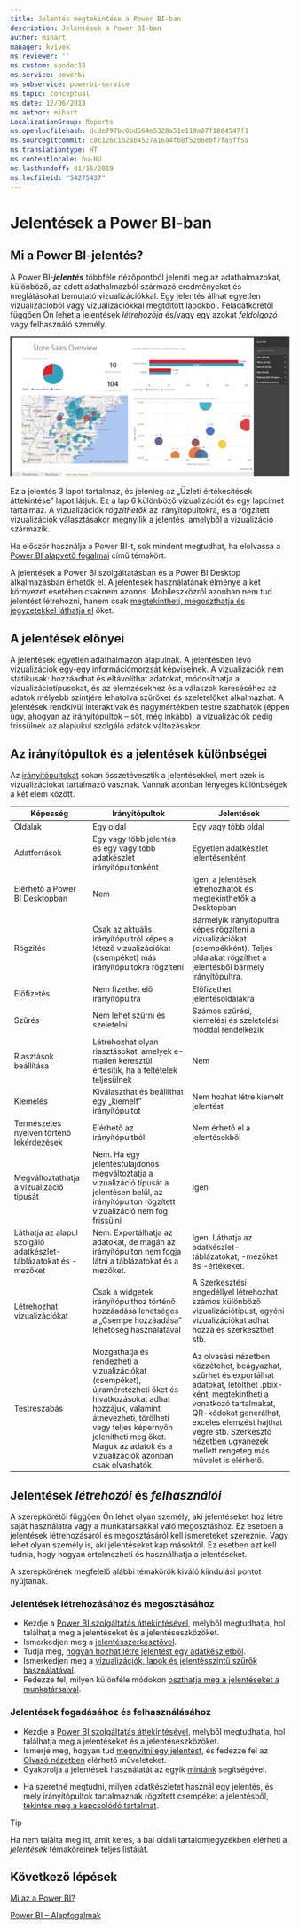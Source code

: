 ```yaml
---
title: Jelentés megtekintése a Power BI-ban
description: Jelentések a Power BI-ban
author: mihart
manager: kvivek
ms.reviewer: ''
ms.custom: seodec18
ms.service: powerbi
ms.subservice: powerbi-service
ms.topic: conceptual
ms.date: 12/06/2018
ms.author: mihart
LocalizationGroup: Reports
ms.openlocfilehash: dcde797bc0bd564e5328a51e119a07f1884547f1
ms.sourcegitcommit: c8c126c1b2ab4527a16a4fb8f5208e0f7fa5ff5a
ms.translationtype: HT
ms.contentlocale: hu-HU
ms.lasthandoff: 01/15/2019
ms.locfileid: "54275437"
---
```

# <a name="reports-in-power-bi"></a>Jelentések a Power BI-ban
## <a name="what-is-a-power-bi-report"></a>Mi a Power BI-jelentés?
A Power BI-***jelentés*** többféle nézőpontból jeleníti meg az adathalmazokat, különböző, az adott adathalmazból származó eredményeket és meglátásokat bemutató vizualizációkkal.  Egy jelentés állhat egyetlen vizualizációból vagy vizualizációkkal megtöltött lapokból. Feladatkörétől függően Ön lehet a jelentések *létrehozója* és/vagy egy azokat *feldolgozó* vagy felhasználó személy.

![jelentés oldala](./media/end-user-reports/reportview.png)

Ez a jelentés 3 lapot tartalmaz, és jelenleg az „Üzleti értékesítések áttekintése” lapot látjuk. Ez a lap 6 különböző vizualizációt és egy lapcímet tartalmaz. A vizualizációk *rögzíthetők* az irányítópultokra, és a rögzített vizualizációk választásakor megnyílik a jelentés, amelyből a vizualizáció származik.

Ha először használja a Power BI-t, sok mindent megtudhat, ha elolvassa a [Power BI alapvető fogalmai](end-user-basic-concepts.md) című témakört.

A jelentések a Power BI szolgáltatásban és a Power BI Desktop alkalmazásban érhetők el. A jelentések használatának élménye a két környezet esetében csaknem azonos. Mobileszközről azonban nem tud jelentést létrehozni, hanem csak [megtekintheti, megoszthatja és jegyzetekkel láthatja el](mobile/mobile-reports-in-the-mobile-apps.md) őket.

## <a name="advantages-of-reports"></a>A jelentések előnyei
A jelentések egyetlen adathalmazon alapulnak. A jelentésben lévő vizualizációk egy-egy információmorzsát képviselnek. A vizualizációk nem statikusak: hozzáadhat és eltávolíthat adatokat, módosíthatja a vizualizációtípusokat, és az elemzésekhez és a válaszok kereséséhez az adatok mélyebb szintjére lehatolva szűrőket és szeletelőket alkalmazhat. A jelentések rendkívül interaktívak és nagymértékben testre szabhatók (éppen úgy, ahogyan az irányítópultok – sőt, még inkább), a vizualizációk pedig frissülnek az alapjukul szolgáló adatok változásakor.

## <a name="dashboards-versus-reports"></a>Az irányítópultok és a jelentések különbségei
Az [irányítópultokat](end-user-dashboards.md) sokan összetévesztik a jelentésekkel, mert ezek is vizualizációkat tartalmazó vásznak. Vannak azonban lényeges különbségek a két elem között.  

| **Képesség** | **Irányítópultok** | **Jelentések** |
| --- | --- | --- |
| Oldalak |Egy oldal |Egy vagy több oldal |
| Adatforrások |Egy vagy több jelentés és egy vagy több adatkészlet irányítópultonként |Egyetlen adatkészlet jelentésenként |
| Elérhető a Power BI Desktopban |Nem |Igen, a jelentések létrehozhatók és megtekinthetők a Desktopban |
| Rögzítés |Csak az aktuális irányítópultról képes a létező vizualizációkat (csempéket) más irányítópultokra rögzíteni |Bármelyik irányítópultra képes rögzíteni a vizualizációkat (csempékként). Teljes oldalakat rögzíthet a jelentésből bármely irányítópultra. |
| Előfizetés |Nem fizethet elő irányítópultra |Előfizethet jelentésoldalakra |
| Szűrés |Nem lehet szűrni és szeletelni |Számos szűrési, kiemelési és szeletelési móddal rendelkezik |
| Riasztások beállítása |Létrehozhat olyan riasztásokat, amelyek e-mailen keresztül értesítik, ha a feltételek teljesülnek |Nem |
| Kiemelés |Kiválaszthat és beállíthat egy „kiemelt” irányítópultot |Nem hozhat létre kiemelt jelentést |
| Természetes nyelven történő lekérdezések |Elérhető az irányítópultból |Nem érhető el a jelentésekből |
| Megváltoztathatja a vizualizáció típusát |Nem. Ha egy jelentéstulajdonos megváltoztatja a vizualizáció típusát a jelentésen belül, az irányítópulton rögzített vizualizáció nem fog frissülni |Igen |
| Láthatja az alapul szolgáló adatkészlet-táblázatokat és -mezőket |Nem. Exportálhatja az adatokat, de magán az irányítópulton nem fogja látni a táblázatokat és a mezőket. |Igen. Láthatja az adatkészlet-táblázatokat, -mezőket és -értékeket. |
| Létrehozhat vizualizációkat |Csak a widgetek irányítópulthoz történő hozzáadása lehetséges a „Csempe hozzáadása” lehetőség használatával |A Szerkesztési engedéllyel létrehozhat számos különböző vizualizációtípust, egyéni vizualizációkat adhat hozzá és szerkeszthet stb. |
| Testreszabás |Mozgathatja és rendezheti a vizualizációkat (csempéket), újraméretezheti őket és hivatkozásokat adhat hozzájuk, valamint átnevezheti, törölheti vagy teljes képernyőn jelenítheti meg őket. Maguk az adatok és a vizualizációk azonban csak olvashatók. |Az olvasási nézetben közzétehet, beágyazhat, szűrhet és exportálhat adatokat, letölthet .pbix-ként, megtekintheti a vonatkozó tartalmakat, QR-kódokat generálhat, exceles elemzést hajthat végre stb.  Szerkesztő nézetben ugyanezek mellett rengeteg más művelet is elérhető. |

## <a name="report-creators-and-report-consumers"></a>Jelentések ***létrehozói*** és ***felhasználói***
A szerepkörétől függően Ön lehet olyan személy, aki jelentéseket hoz létre saját használatra vagy a munkatársakkal való megosztáshoz. Ez esetben a jelentések létrehozásáról és megosztásáról kell ismereteket szereznie. Vagy lehet olyan személy is, aki jelentéseket kap másoktól. Ez esetben azt kell tudnia, hogy hogyan értelmezheti és használhatja a jelentéseket.

A szerepkörének megfelelő alábbi témakörök kiváló kiindulási pontot nyújtanak.

### <a name="if-you-will-be-creating-and-sharing-reports"></a>Jelentések létrehozásához és megosztásához
* Kezdje a [Power BI szolgáltatás áttekintésével](end-user-basic-concepts.md), melyből megtudhatja, hol találhatja meg a jelentéseket és a jelentéseszközöket.
* Ismerkedjen meg a [jelentésszerkesztővel](../service-the-report-editor-take-a-tour.md).
* Tudja meg, [hogyan hozhat létre jelentést egy adatkészletből](../service-report-create-new.md).
* Ismerkedjen meg a [vizualizációk, lapok és jelentésszintű szűrők használatával](end-user-report-filter.md).
* Fedezze fel, milyen különféle módokon [oszthatja meg a jelentéseket a munkatársaival](../service-share-dashboards.md).

### <a name="if-you-will-be-receiving-and-consuming-reports"></a>Jelentések fogadásához és felhasználásához
* Kezdje a [Power BI szolgáltatás áttekintésével](end-user-basic-concepts.md), melyből megtudhatja, hol találhatja meg a jelentéseket és a jelentéseszközöket.
* Ismerje meg, hogyan tud [megnyitni egy jelentést](end-user-report-open.md), és fedezze fel az [Olvasó nézetben](end-user-reading-view.md) elérhető műveleteket.
* Gyakorolja a jelentések használatát az egyik [mintánk](../sample-tutorial-connect-to-the-samples.md) segítségével.  
<!--* Don't need the report any more? You can [remove it](../service-delete.md).-->
* Ha szeretné megtudni, milyen adatkészletet használ egy jelentés, és mely irányítópultok tartalmaznak rögzített csempéket a jelentésből, [tekintse meg a kapcsolódó tartalmat](end-user-related.md).

> [!TIP]
> Ha nem találta meg itt, amit keres, a bal oldali tartalomjegyzékben elérheti a *jelentések* témaköreinek teljes listáját.
> 
> 

## <a name="next-steps"></a>Következő lépések
[Mi az a Power BI?](../power-bi-overview.md) 

[Power BI – Alapfogalmak](end-user-basic-concepts.md)

